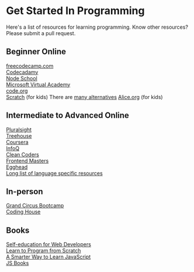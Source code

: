 # Get Started In Programming
Here's a list of resources for learning programming. Know other resources? Please submit a pull request.

## Beginner Online
[freecodecamp.com](http://www.freecodecamp.com)  
[Codecadamy](https://www.codecademy.com)  
[Node School](http://nodeschool.io)  
[Microsoft Virtual Academy](https://mva.microsoft.com)  
[code.org](https://code.org)  
[Scratch](https://scratch.mit.edu) (for kids) There are [many alternatives](http://wiki.scratch.mit.edu/wiki/Alternatives_to_Scratch) 
[Alice.org](http://www.alice.org/index.php) (for kids)  

## Intermediate to Advanced Online
[Pluralsight](http://www.pluralsight.com)  
[Treehouse](https://teamtreehouse.com)  
[Coursera](https://www.coursera.org/courses?query=programming)  
[InfoQ](http://www.infoq.com)  
[Clean Coders](http://www.cleancoders.com)  
[Frontend Masters](https://frontendmasters.com)  
[Egghead](http://egghead.io)  
[Long list of language specific resources](http://regoapps.tumblr.com/post/48809989663/for-those-who-keep-asking-me-where-you-can-learn-a)  

## In-person
[Grand Circus Bootcamp](http://www.grandcircus.co)  
[Coding House](http://codinghouse.co/#!home)

## Books
[Self-education for Web Developers](http://www.amazon.com/Self-education-Web-Developers-Develop-Applications-ebook/dp/B017632IYY)  
[Learn to Program from Scratch](http://www.amazon.com/Learn-Program-Scratch-Introduction-Programming/dp/1593275439/ref=sr_1_4?ie=UTF8&qid=1448208246&sr=8-4&keywords=beginning+programming)  
[A Smarter Way to Learn JavaScript](http://www.amazon.com/Smarter-Way-Learn-JavaScript-technology/dp/1497408180/ref=sr_1_10?ie=UTF8&qid=1448208246&sr=8-10&keywords=beginning+programming)  
[JS Books](http://jsbooks.revolunet.com)  
